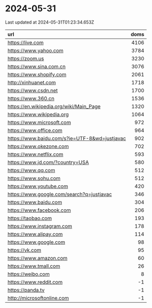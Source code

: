 # 2024-05-31

<!-- BEGIN -->
Last updated at 2024-05-31T01:23:34.653Z

url | doms
:- | -:
https://live.com | 4106
https://www.yahoo.com | 3784
https://zoom.us | 3230
https://www.sina.com.cn | 3076
https://www.shopify.com | 2061
http://xinhuanet.com | 1718
https://www.csdn.net | 1700
https://www.360.cn | 1536
https://en.wikipedia.org/wiki/Main_Page | 1320
https://www.wikipedia.org | 1064
https://www.microsoft.com | 972
https://www.office.com | 964
https://www.baidu.com/s?ie=UTF-8&wd=justjavac | 902
https://www.okezone.com | 702
https://www.netflix.com | 593
https://www.jd.com/?country=USA | 580
https://www.qq.com | 512
https://www.sohu.com | 512
https://www.youtube.com | 420
https://www.google.com/search?q=justjavac | 346
https://www.baidu.com | 304
https://www.facebook.com | 206
https://taobao.com | 193
https://www.instagram.com | 178
https://www.alipay.com | 114
https://www.google.com | 98
https://vk.com | 95
https://www.amazon.com | 60
https://www.tmall.com | 26
https://weibo.com | 8
https://www.reddit.com | -1
https://panda.tv | -1
http://microsoftonline.com | -1
<!-- END -->
